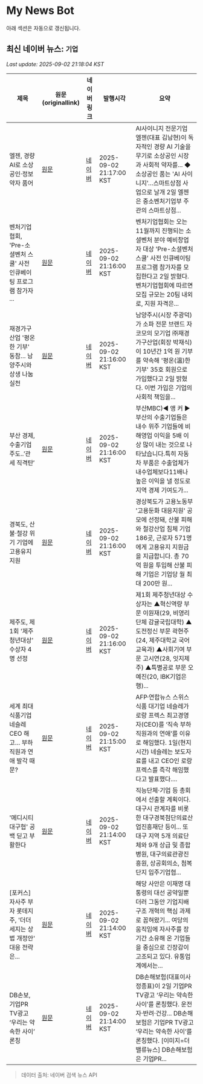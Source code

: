 # My News Bot

아래 섹션은 자동으로 갱신됩니다.

<!-- NEWS:START -->
## 최신 네이버 뉴스: `기업`
_Last update: 2025-09-02 21:18:04 KST_

| 제목 | 원문(originallink) | 네이버 링크 | 발행시각 | 요약 |
|---|---|---|---|---|
| 엘젠, 경량AI로 소상공인·정보약자 품어 | [원문](https://zdnet.co.kr/view/?no=20250902211627) | [네이버](https://n.news.naver.com/mnews/article/092/0002388770?sid=105) | 2025-09-02 21:17:00 KST | AI사이니지 전문기업 엘젠(대표 김남현)이 독자적인 경량 AI 기술을 무기로 소상공인 시장과 사회적 약자를... ◆ 소상공인 품는 'AI 사이니지'…스마트상점 사업으로 날개 2일 엘젠은 중소벤처기업부 주관의 스마트상점... |
| 벤처기업협회, 'Pre-소셜벤처 스쿨' 사전 인큐베이팅 프로그램 참가자 ... | [원문](http://www.econonews.co.kr/news/articleView.html?idxno=403091) | [네이버](http://www.econonews.co.kr/news/articleView.html?idxno=403091) | 2025-09-02 21:16:00 KST | 벤처기업협회는 오는 11월까지 진행되는 소셜벤처 분야 예비창업자 대상 'Pre-소셜벤처 스쿨' 사전 인큐베이팅 프로그램 참가자를 모집한다고 2일 밝혔다. 벤처기업협회에 따르면 모집 규모는 20팀 내외로, 지원 자격은... |
| 재경가구산업 '평온한 기부' 동참… 남양주시와 상생 나눔 실천 | [원문](https://www.newscj.com/news/articleView.html?idxno=3313049) | [네이버](https://www.newscj.com/news/articleView.html?idxno=3313049) | 2025-09-02 21:16:00 KST | 남양주시(시장 주광덕)가 소파 전문 브랜드 자코모의 모기업 ㈜재경가구산업(회장 박재식)이 10년간 1억 원 기부를 약속해 '평온(溫)한 기부' 35호 회원으로 가입했다고 2일 밝혔다. 이번 가입은 기업의 사회적 책임을... |
| 부산 경제, 수출기업 주도..′관세 직격탄′ | [원문](https://busanmbc.co.kr/01_new/new01_view.asp?idx=278032) | [네이버](https://busanmbc.co.kr/01_new/new01_view.asp?idx=278032) | 2025-09-02 21:16:00 KST | 부산MBC)◀ 앵 커 ▶부산의 수출기업들은 내수 위주 기업들에 비해영업 이익을 5배 이상 많이 내는 것으로 나타났습니다.특히 자동차 부품은 수출업체가 내수업체보다11배나 높은 이익을 낼 정도로 지역 경제 기여도가... |
| 경북도, 산불·철강 위기 기업에 고용유지 지원 | [원문](http://andongmbc.co.kr/adboard/NewsView77751) | [네이버](http://andongmbc.co.kr/adboard/NewsView77751) | 2025-09-02 21:16:00 KST | 경상북도가 고용노동부 '고용둔화 대응지원' 공모에 선정돼, 산불 피해와 철강산업 침체 기업 186곳, 근로자 571명에게 고용유지 지원금을 지급합니다. 총 70억 원을 투입해 산불 피해 기업은 기업당 월 최대 200만 원... |
| 제주도, 제1회 '제주청년대상' 수상자 4명 선정 | [원문](http://www.samdailbo.com/news/articleView.html?idxno=251688) | [네이버](http://www.samdailbo.com/news/articleView.html?idxno=251688) | 2025-09-02 21:16:00 KST | 제1회 제주청년대상 수상자는 ▲혁신역량 부문 이원재(29, 비영리단체 감귤국립대학) ▲도전정신 부문 곽현주(24, 제주대학교 국어교육과) ▲사회기여 부문 고시연(28, 잇지제주) ▲특별공로 부문 오예진(20, IBK기업은행)... |
| 세계 최대 식품기업 네슬레 CEO 해고… 부하직원과 연애 발각 때문? | [원문](https://www.munhwa.com/article/11530204?ref=naver) | [네이버](https://n.news.naver.com/mnews/article/021/0002733704?sid=104) | 2025-09-02 21:15:00 KST | AFP·연합뉴스 스위스 식품 대기업 네슬레가 로랑 프렉스 최고경영자(CEO)를 ‘직속 부하 직원과의 연애’를 이유로 해임했다. 1일(현지시간) 네슬레는 보도자료를 내고 CEO인 로랑 프렉스를 즉각 해임했다고 발표했다.... |
| '메디시티대구협' 공백 딛고 부활한다 | [원문](https://www.idaegu.co.kr/news/articleView.html?idxno=522009) | [네이버](https://www.idaegu.co.kr/news/articleView.html?idxno=522009) | 2025-09-02 21:14:00 KST | 직능단체·기업 등 총회에서 선출할 계획이다. 대구시 관계자를 비롯한 대구경북첨단의료산업진흥재단 등이... 또 대구 지역 5개 의료단체와 9개 상급 및 종합병원, 대구의료관광진흥원, 상공회의소, 첨복단지 입주기업협... |
| [포커스] 자사주 부자 롯데지주, '더더 세지는 상법 개정안' 대응 전략은... | [원문](https://www.econovill.com/news/articleView.html?idxno=709798) | [네이버](https://www.econovill.com/news/articleView.html?idxno=709798) | 2025-09-02 21:14:00 KST | 해당 사안은 이재명 대통령의 대선 공약일뿐더러 그동안 기업지배구조 개혁의 핵심 과제로 꼽혀왔기... 여당의 움직임에 자사주를 장기간 소유해 온 기업들을 중심으로 긴장감이 고조되고 있다. 유통업계에서는... |
| DB손보, 기업PR TV광고 ‘우리는 약속한 사이’ 론칭 | [원문](http://www.thevaluenews.co.kr/news/view.php?idx=192265) | [네이버](http://www.thevaluenews.co.kr/news/view.php?idx=192265) | 2025-09-02 21:14:00 KST | DB손해보험(대표이사 정종표)이 2일 기업PR TV광고 ‘우리는 약속한 사이’를 론칭했다. 운전자·반려·건강... DB손해보험은 기업PR TV광고 ‘우리는 약속한 사이’를 론칭했다. [이미지=더밸류뉴스] DB손해보험은 기업PR... |

> 데이터 출처: 네이버 검색 뉴스 API
<!-- NEWS:END -->
